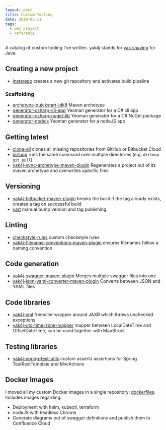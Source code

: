 ```yaml
---
layout: post
title: Custom Tooling
date: 2019-03-11
tags:
  - pet project
  - reference
---
```


A catalog of custom tooling I've written. yak4j stands for [yak shaving] for
Java.

## Creating a new project

- [instarepo] creates a new git repository and activates build pipeline

### Scaffolding

- [archetype-quickstart-jdk8] Maven archetype
- [generator-csharp-cli-app] Yeoman generator for a C# cli app
- [generator-csharp-nuget-lib] Yeoman generator for a C# NuGet package
- [generator-nodejs] Yeoman generator for a nodeJS app

## Getting latest

- [clone-all] clones all missing repositories from GitHub or Bitbucket Cloud
- [dirloop] runs the same command over multiple directories (e.g.
  `dirloop git pull`)
- [yak4j-sync-archetype-maven-plugin] Regenerates a project out of its maven
  archetype and overwrites specific files

## Versioning

- [yak4j-bitbucket-maven-plugin] breaks the build if the tag already exists,
  creates a tag on successful build
- [yart] manual bump version and tag publishing

## Linting

- [checkstyle-rules] custom checkstyle rules
- [yak4j-filename-conventions-maven-plugin] ensures filenames follow a naming
  convention

## Code generation

- [yak4j-swagger-maven-plugin] Merges multiple swagger files into one
- [yak4j-json-yaml-converter-maven-plugin] Converts between JSON and YAML files

## Code libraries

- [yak4j-xml] friendlier wrapper around JAXB which throws unchecked exceptions
- [yak4j-utc-time-zone-mapper] mapper between LocalDateTime and OffsetDateTime,
  can be used together with MapStruct

## Testing libraries

- [yak4j-spring-test-utils] custom assertJ assertions for Spring
  TestRestTemplate and MvcActions

## Docker Images

I moved all my custom Docker images in a single repository: [dockerfiles].
Includes images regarding:

- Deployment with helm, kubectl, terraform
- nodeJS with headless Chrome
- Generate diagrams out of swagger definitions and publish them to Confluence
  Cloud

[archetype-quickstart-jdk8]: https://github.com/ngeor/java/tree/trunk/maven-archetypes/archetype-quickstart-jdk8
[checkstyle-rules]: https://github.com/ngeor/java/tree/trunk/libs/checkstyle-rules
[clone-all]: https://github.com/ngeor/clone-all
[dirloop]: https://github.com/ngeor/dirloop
[dockerfiles]: https://github.com/ngeor/dockerfiles
[generator-csharp-cli-app]: https://github.com/ngeor/generator-csharp-cli-app
[generator-csharp-nuget-lib]: https://github.com/ngeor/generator-csharp-nuget-lib
[generator-nodejs]: https://github.com/ngeor/generator-nodejs
[instarepo]: https://github.com/ngeor/instarepo
[yak4j-bitbucket-maven-plugin]: https://github.com/ngeor/java/tree/trunk/maven-plugins/yak4j-bitbucket-maven-plugin
[yak4j-filename-conventions-maven-plugin]: https://github.com/ngeor/java/tree/trunk/maven-plugins/yak4j-filename-conventions-maven-plugin
[yak4j-json-yaml-converter-maven-plugin]: https://github.com/ngeor/java/tree/trunk/maven-plugins/yak4j-json-yaml-converter-maven-plugin
[yak4j-spring-test-utils]: https://github.com/ngeor/java/tree/trunk/libs/trunk/yak4j-spring-test-utils
[yak4j-swagger-maven-plugin]: https://github.com/ngeor/java/tree/trunk/maven-plugins/yak4j-swagger-maven-plugin
[yak4j-sync-archetype-maven-plugin]: https://github.com/ngeor/java/tree/trunk/maven-plugins/yak4j-sync-archetype-maven-plugin
[yak4j-utc-time-zone-mapper]: https://github.com/ngeor/java/tree/trunk/libs/java/yak4j-utc-time-zone-mapper
[yak4j-xml]: https://github.com/ngeor/java/tree/trunk/libs/yak4j-xml
[yart]: https://github.com/ngeor/yart
[yak shaving]: https://en.wiktionary.org/wiki/yak_shaving
